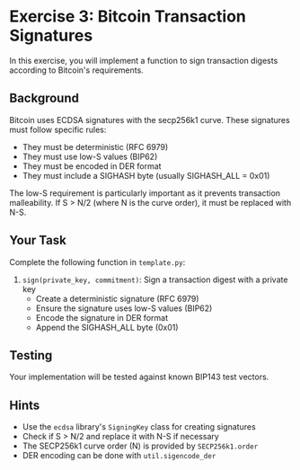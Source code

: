 # Exercise 3: Bitcoin Transaction Signatures

In this exercise, you will implement a function to sign transaction digests according to Bitcoin's requirements.

## Background

Bitcoin uses ECDSA signatures with the secp256k1 curve. These signatures must follow specific rules:
- They must be deterministic (RFC 6979)
- They must use low-S values (BIP62)
- They must be encoded in DER format
- They must include a SIGHASH byte (usually SIGHASH_ALL = 0x01)

The low-S requirement is particularly important as it prevents transaction malleability. If S > N/2 (where N is the curve order), it must be replaced with N-S.

## Your Task

Complete the following function in `template.py`:

1. `sign(private_key, commitment)`: Sign a transaction digest with a private key
   - Create a deterministic signature (RFC 6979)
   - Ensure the signature uses low-S values (BIP62)
   - Encode the signature in DER format
   - Append the SIGHASH_ALL byte (0x01)

## Testing

Your implementation will be tested against known BIP143 test vectors.

## Hints

- Use the `ecdsa` library's `SigningKey` class for creating signatures
- Check if S > N/2 and replace it with N-S if necessary
- The SECP256k1 curve order (N) is provided by `SECP256k1.order`
- DER encoding can be done with `util.sigencode_der` 
